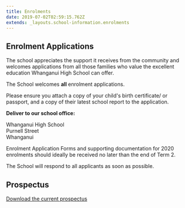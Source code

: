 ```yaml
---
title: Enrolments
date: 2019-07-02T02:59:15.762Z
extends: _layouts.school-information.enrolments
---
```

## Enrolment Applications

The school appreciates the support it receives from the community and welcomes applications from all those families who value the excellent education Whanganui High School can offer.

The School welcomes **all** enrolment applications.

Please ensure you attach a copy of your child's birth certificate/ or passport, and a copy of their latest school report to the application.

**Deliver to our school office:**

Whanganui High School  
Purnell Street  
Whanganui

Enrolment Application Forms and supporting documentation for 2020 enrolments should ideally be received no later than the end of Term 2.

The School will respond to all applicants as soon as possible.

## Prospectus

[Download the current prospectus](https://res.cloudinary.com/whanganuihigh/image/upload/v1563495283/School%20Documents/Enrolment/2019_Prospectus.pdf)

